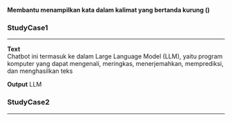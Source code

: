 
**Membantu menampilkan kata dalam kalimat yang bertanda kurung ()**

### StudyCase1
---
**Text**  
Chatbot ini termasuk ke dalam Large Language Model (LLM), yaitu program komputer yang dapat mengenali, meringkas, menerjemahkan, memprediksi, dan menghasilkan teks  

**Output** 
LLM  

### StudyCase2
---
